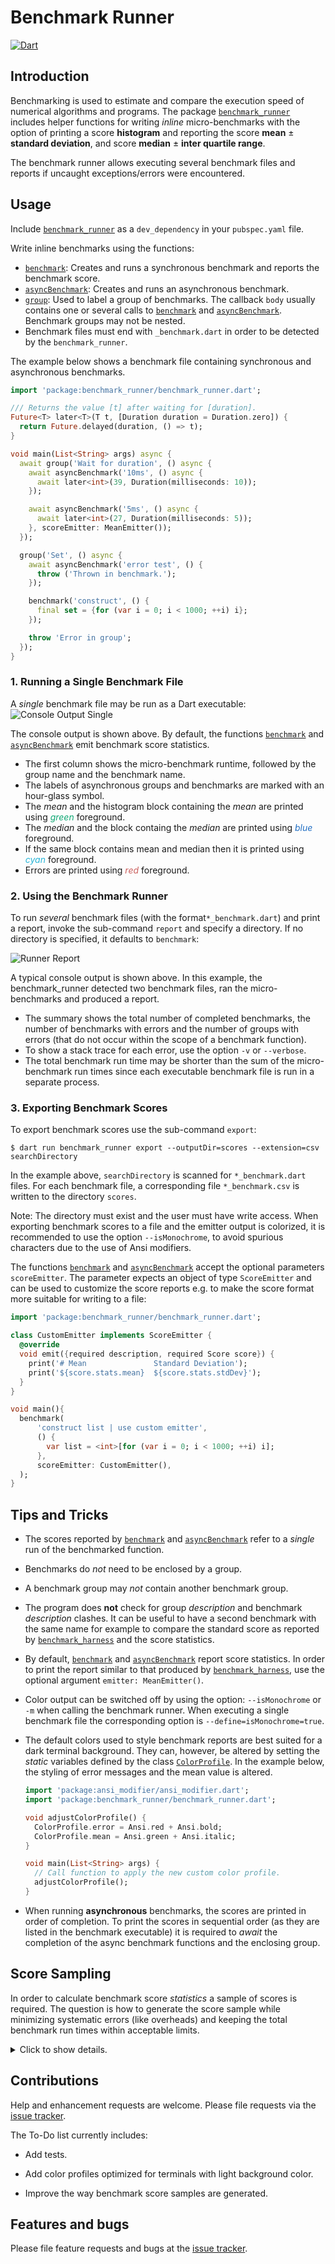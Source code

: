 # Benchmark Runner
[![Dart](https://github.com/simphotonics/benchmark_runner/actions/workflows/dart.yml/badge.svg)](https://github.com/simphotonics/benchmark_runner/actions/workflows/dart.yml)


## Introduction

Benchmarking is used to estimate and compare the execution speed of
numerical algorithms and programs.
The package [`benchmark_runner`][benchmark_runner] includes helper
functions for writing *inline* micro-benchmarks with the option of
printing a score **histogram** and reporting the score **mean** &#177;
**standard deviation**, and score **median** &#177; **inter quartile range**.

The benchmark runner allows executing several benchmark files and reports if
uncaught exceptions/errors were encountered.

## Usage

Include [`benchmark_runner`][benchmark_runner] as a `dev_dependency`
 in your `pubspec.yaml` file.

Write inline benchmarks using the functions:
 * [`benchmark`][benchmark]: Creates and runs a synchronous benchmark and
   reports the benchmark score.
 * [`asyncBenchmark`][asyncBenchmark]: Creates and runs an
   asynchronous benchmark.
 * [`group`][group]: Used to label a group of benchmarks.
   The callback `body` usually contains one or several calls to
   [`benchmark`][benchmark] and [`asyncBenchmark`][asyncBenchmark].
   Benchmark groups may not be nested.
 * Benchmark files must end with `_benchmark.dart` in order to be detected
   by the `benchmark_runner`.

 The example below shows a benchmark file containing synchronous and
 asynchronous benchmarks.

  ```Dart
  import 'package:benchmark_runner/benchmark_runner.dart';

  /// Returns the value [t] after waiting for [duration].
  Future<T> later<T>(T t, [Duration duration = Duration.zero]) {
    return Future.delayed(duration, () => t);
  }

  void main(List<String> args) async {
    await group('Wait for duration', () async {
      await asyncBenchmark('10ms', () async {
        await later<int>(39, Duration(milliseconds: 10));
      });

      await asyncBenchmark('5ms', () async {
        await later<int>(27, Duration(milliseconds: 5));
      }, scoreEmitter: MeanEmitter());
    });

    group('Set', () async {
      await asyncBenchmark('error test', () {
        throw ('Thrown in benchmark.');
      });

      benchmark('construct', () {
        final set = {for (var i = 0; i < 1000; ++i) i};
      });

      throw 'Error in group';
    });
  }

  ```
### 1. Running a Single Benchmark File
A *single* benchmark file may be run as a Dart executable:
![Console Output Single](https://raw.githubusercontent.com/simphotonics/benchmark_runner/custom-emitter/images/single_report.png)

The console output is shown above. By default,
the functions [`benchmark`][benchmark] and
[`asyncBenchmark`][asyncBenchmark]
emit benchmark score statistics.
* The first column shows the micro-benchmark runtime, followed by the group
  name and the benchmark name.
* The labels of asynchronous groups and benchmarks are marked with an hour-glass
symbol.
* The *mean* and the histogram block containing the *mean*
are printed using <span style="color:#11A874">*green*</span> foreground.
* The *median* and the block containg the *median* are printed
using <span style="color:#2370C4">*blue*</span> foreground.
* If the same block contains mean and median then it is printed
using <span style="color:#28B5D7">*cyan*</span> foreground.
* Errors are printed using <span style="color:#CB605E"> *red* </span> foreground.

### 2. Using the Benchmark Runner
To run *several* benchmark files (with the format`*_benchmark.dart`)
and print a report, invoke the sub-command `report` and specify a directory.
If no directory is specified, it defaults to `benchmark`:

![Runner Report](https://raw.githubusercontent.com/simphotonics/benchmark_runner/custom-emitter/images/runner_report.png)

A typical console output is shown above. In this example, the benchmark_runner
detected two benchmark files, ran the micro-benchmarks and produced a report.

* The summary shows the total number of completed benchmarks, the number of
benchmarks with errors and the number of groups with errors (that do not
occur within the scope of a benchmark function).
* To show a stack trace for each error, use the option ``-v`` or `--verbose`.
* The total benchmark run time may be shorter than the sum of the
micro-benchmark run times since each executable benchmark file is run in
a separate process.

### 3. Exporting Benchmark Scores

To export benchmark scores use the sub-command `export`:
```
$ dart run benchmark_runner export --outputDir=scores --extension=csv searchDirectory
```
In the example above, `searchDirectory` is scanned for `*_benchmark.dart`
files. For each benchmark file, a corresponding file `*_benchmark.csv` is
written to the directory `scores`.

Note: The directory must exist and the user
must have write access. When exporting benchmark scores to a file
and the emitter output is colorized,
it is recommended to use the option `--isMonochrome`, to
avoid spurious characters due to the use of Ansi modifiers.

The functions [`benchmark`][benchmark] and
[`asyncBenchmark`][asyncBenchmark] accept the optional parameters `scoreEmitter`.
The parameter expects an object of type `ScoreEmitter` and
can be used to customize the score reports e.g.
to make the score format more suitable for writing to a file:

```Dart
import 'package:benchmark_runner/benchmark_runner.dart';

class CustomEmitter implements ScoreEmitter {
  @override
  void emit({required description, required Score score}) {
    print('# Mean               Standard Deviation');
    print('${score.stats.mean}  ${score.stats.stdDev}');
  }
}

void main(){
  benchmark(
      'construct list | use custom emitter',
      () {
        var list = <int>[for (var i = 0; i < 1000; ++i) i];
      },
      scoreEmitter: CustomEmitter(),
  );
}
```

## Tips and Tricks

- The scores reported by [`benchmark`][benchmark] and
[`asyncBenchmark`][asyncBenchmark]
refer to a *single* run of the benchmarked function.

- Benchmarks do *not* need to be enclosed by a group.

- A benchmark group may *not* contain another benchmark group.

- The program does **not** check for group *description*
and benchmark *description* clashes. It can be useful to have a second
benchmark with the same name for example to compare the standard score
as reported by [`benchmark_harness`][benchmark_harness] and the
score statistics.

- By default, [`benchmark`][benchmark] and
[`asyncBenchmark`][asyncBenchmark] report score statistics. In order to print
the report similar to that produced by
[`benchmark_harness`][benchmark_harness], use the
optional argument `emitter: MeanEmitter()`.

- Color output can be switched off by using the option: `--isMonochrome` or `-m`
when calling the benchmark runner. When executing a single benchmark file the
corresponding option is `--define=isMonochrome=true`.

- The default colors used to style benchmark reports are best suited
for a dark terminal background.
They can, however, be altered by setting the *static* variables defined by
the class [`ColorProfile`][ColorProfile]. In the example below, the styling of
error messages and the mean value is altered.
  ```Dart
  import 'package:ansi_modifier/ansi_modifier.dart';
  import 'package:benchmark_runner/benchmark_runner.dart';

  void adjustColorProfile() {
    ColorProfile.error = Ansi.red + Ansi.bold;
    ColorProfile.mean = Ansi.green + Ansi.italic;
  }

  void main(List<String> args) {
    // Call function to apply the new custom color profile.
    adjustColorProfile();
  }
  ```

- When running **asynchronous** benchmarks, the scores are printed in order of
completion. To print the scores in sequential order (as they are listed in the
benchmark executable) it is required to *await* the completion
of the async benchmark functions and
the enclosing group.

## Score Sampling

In order to calculate benchmark score *statistics* a sample of scores is
required. The question is how to generate the score sample while minimizing
systematic errors (like overheads) and keeping the
total benchmark run times within acceptable limits.

<details> <summary> Click to show details. </summary>

In a first step, benchmark scores are estimated using the
functions [`warmUp`][warmUp]
or [`warmUpAsync`][warmUpAsync]. The function [`BenchmarkHelper.sampleSize`][sampleSize]
uses the score estimate to determine the sample size and the number of inner
iterations (for short run times each sample entry is averaged).

### 1. Default Sampling Method
The graph below shows the sample size (orange curve) as calculated by the function
[`BenchmarkHelper.sampleSize`][sampleSize].
The green curve shows the lower limit of the total microbenchmark duration and
represents the value: `clockTicks * sampleSize * innerIterations`.

![Sample Size](https://raw.githubusercontent.com/simphotonics/benchmark_runner/custom-emitter/images/sample_size.png)

For short run times below 100000 clock ticks each sample score is generated
using the functions [`measure`][measure] or the equivalent asynchronous method [`measureAsync`][measureAsync].
The parameter
`ticks` used when calling the functions [`measure`][measure] and
[`measureAsync`][measureAsync] is chosen such that the benchmark score is
averaged over (see the cyan curve in the graph above):
* ticks < 1000 => 200 runs,
* 1000 < ticks < 1e4 => 200 ... 100 runs (exponentialy interpolated),
* 1e4 < ticks < 1e5 => 100 ... 20 runs (exponentially interpolated),
* ticks > 1e5 => No preliminary averaging of sample scores.

### 2. Custom Sampling Method
To custominze the score sampling process, the static function
[`BenchmarkHelper.sampleSize`][sampleSize] can be replaced with a custom function:
```Dart
/// Generates a sample containing 100 benchmark scores.
BenchmarkHelper.sampleSize = (int clockTicks) {
  return (outer: 100, inner: 1)
}
```
To restore the default score sampling settings use:
```Dart
BenchmarkHelper.sampleSize = BenchmarkHelper.sampleSizeDefault;
```
----
The graph shown above may be re-generated using the custom `sampleSize`
function by copying and amending the file `gnuplot/sample_size.dart`
and using the command:
```Console
dart sample_size.dart
```
The command above lauches a process and runs a [`gnuplot`][gnuplot] script.
For this reason, the program [`gnuplot`][gnuplot] must be installed (with
the `qt` terminal enabled).

</details>

## Contributions

Help and enhancement requests are welcome. Please file requests via the [issue
tracker][tracker].

The To-Do list currently includes:
* Add tests.

* Add color profiles optimized for terminals with light background color.

* Improve the way benchmark score samples are generated.

## Features and bugs

Please file feature requests and bugs at the [issue tracker][tracker].

[tracker]: https://github.com/simphotonics/benchmark_runner/issues

[asyncBenchmark]: https://pub.dev/documentation/benchmark_runner/latest/benchmark_runner/asyncBenchmark.html

[asyncGroup]: https://pub.dev/documentation/benchmark_runner/latest/benchmark_runner/asyncGroup.html

[benchmark_harness]: https://pub.dev/packages/benchmark_harness

[benchmark_runner]: https://pub.dev/packages/benchmark_runner

[benchmark]: https://pub.dev/documentation/benchmark_runner/latest/benchmark_runner/benchmark.html

[ColorProfile]: https://pub.dev/documentation/benchmark_runner/latest/benchmark_runner/ColorProfile.html

[gnuplot]: https://sourceforge.net/projects/gnuplot/

[group]: https://pub.dev/documentation/benchmark_runner/latest/benchmark_runner/group.html

[measure]: https://pub.dev/documentation/benchmark_runner/latest/benchmark_runner/BenchmarkHelper/measure.html

[measureAsync]: https://pub.dev/documentation/benchmark_runner/latest/benchmark_runner/BenchmarkHelper/measureAsync.html

[sampleSize]: https://pub.dev/documentation/benchmark_runner/latest/benchmark_runner/BenchmarkHelper/sampleSize.html

[warmUp]: https://pub.dev/documentation/benchmark_runner/latest/benchmark_runner/BenchmarkHelper/warmUp.html

[warmUpAsync]: https://pub.dev/documentation/benchmark_runner/latest/benchmark_runner/BenchmarkHelper/warmUpAsync.html
